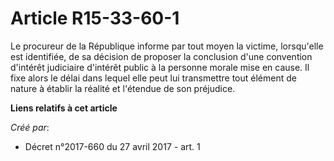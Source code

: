# Article R15-33-60-1

Le procureur de la République informe par tout moyen la victime, lorsqu'elle est identifiée, de sa décision de proposer la
conclusion d'une convention d'intérêt judiciaire d'intérêt public à la personne morale mise en cause. Il fixe alors le délai
dans lequel elle peut lui transmettre tout élément de nature à établir la réalité et l'étendue de son préjudice.

**Liens relatifs à cet article**

_Créé par_:

  - Décret n°2017-660 du 27 avril 2017 - art. 1

